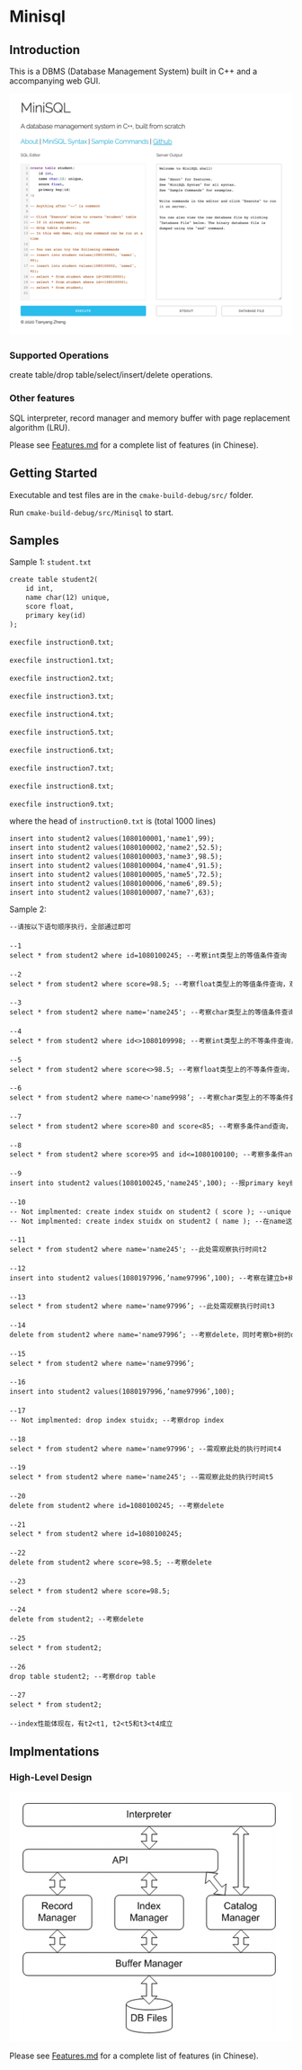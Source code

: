 # Minisql

## Introduction

This is a DBMS (Database Management System) built in C++ and a accompanying web GUI.

<img src="https://github.com/ztyreg/minisql/blob/master/demo.png" width="600">

### Supported Operations

create table/drop table/select/insert/delete operations. 


### Other features 

SQL interpreter, record manager and memory buffer with page replacement algorithm (LRU).

Please see [Features.md](./Features.md) for a complete list of features (in Chinese).


## Getting Started

Executable and test files are in the `cmake-build-debug/src/` folder.

Run `cmake-build-debug/src/Minisql` to start.

## Samples

Sample 1: `student.txt`

```mysql
create table student2(
	id int,
	name char(12) unique,
	score float,
	primary key(id) 
);

execfile instruction0.txt;

execfile instruction1.txt;

execfile instruction2.txt;

execfile instruction3.txt;

execfile instruction4.txt;

execfile instruction5.txt;

execfile instruction6.txt;

execfile instruction7.txt;

execfile instruction8.txt;

execfile instruction9.txt;
```

where the head of `instruction0.txt` is (total 1000 lines)

```mysql
insert into student2 values(1080100001,'name1',99);
insert into student2 values(1080100002,'name2',52.5);
insert into student2 values(1080100003,'name3',98.5);
insert into student2 values(1080100004,'name4',91.5);
insert into student2 values(1080100005,'name5',72.5);
insert into student2 values(1080100006,'name6',89.5);
insert into student2 values(1080100007,'name7',63);
```

Sample 2:

```txt
--请按以下语句顺序执行，全部通过即可

--1
select * from student2 where id=1080100245; --考察int类型上的等值条件查询 

--2
select * from student2 where score=98.5; --考察float类型上的等值条件查询，观察数量 

--3
select * from student2 where name='name245'; --考察char类型上的等值条件查询，此处需观察执行时间t1

--4
select * from student2 where id<>1080109998; --考察int类型上的不等条件查询，观察数量

--5
select * from student2 where score<>98.5; --考察float类型上的不等条件查询，观察数量

--6
select * from student2 where name<>'name9998’; --考察char类型上的不等条件查询，观察数量 

--7
select * from student2 where score>80 and score<85; --考察多条件and查询，观察数量 

--8
select * from student2 where score>95 and id<=1080100100; --考察多条件and查询，观察数量 

--9
insert into student2 values(1080100245,'name245',100); --报primary key约束冲突（或报unique约束冲突）

--10
-- Not implmented: create index stuidx on student2 ( score ); --unique key才能建立索引
-- Not implmented: create index stuidx on student2 ( name ); --在name这个unique属性上创建index

--11
select * from student2 where name='name245'; --此处需观察执行时间t2

--12
insert into student2 values(1080197996,’name97996’,100); --考察在建立b+树后再插入数据，b+树有没有做好insert

--13
select * from student2 where name='name97996’; --此处需观察执行时间t3

--14
delete from student2 where name='name97996’; --考察delete，同时考察b+树的delete

--15
select * from student2 where name='name97996’;

--16
insert into student2 values(1080197996,’name97996’,100);

--17
-- Not implmented: drop index stuidx; --考察drop index

--18
select * from student2 where name='name97996'; --需观察此处的执行时间t4

--19
select * from student2 where name='name245'; --需观察此处的执行时间t5

--20
delete from student2 where id=1080100245; --考察delete

--21
select * from student2 where id=1080100245;

--22
delete from student2 where score=98.5; --考察delete

--23
select * from student2 where score=98.5;

--24
delete from student2; --考察delete

--25
select * from student2;

--26
drop table student2; --考察drop table

--27
select * from student2;

--index性能体现在，有t2<t1, t2<t5和t3<t4成立
```

## Implmentations

### High-Level Design

<img src="https://github.com/ztyreg/minisql/blob/master/design.png" width="600">

Please see [Features.md](./Features.md) for a complete list of features (in Chinese).
